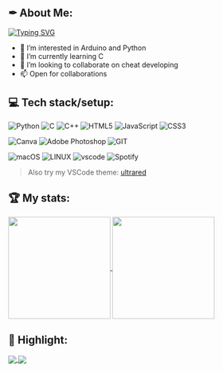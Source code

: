 ## ✒ About Me:

[![Typing SVG](https://readme-typing-svg.demolab.com?font=Lilita+One&pause=1000&color=B60000&random=false&width=435&lines=Hi%2C+I%E2%80%99m+Ema)](https://git.io/typing-svg)

- 👀 I’m interested in Arduino and Python
- 🌱 I’m currently learning C
- 💞️ I’m looking to collaborate on cheat developing
- 📫 Open for collaborations

## 💻 Tech stack/setup:
![Python](https://img.shields.io/badge/python-3670A0?style=for-the-badge&logo=python&logoColor=ffdd54)
![C](https://img.shields.io/badge/c-%2300599C.svg?style=for-the-badge&logo=c&logoColor=white)
![C++](https://img.shields.io/badge/c++-%2300599C.svg?style=for-the-badge&logo=c%2B%2B&logoColor=white)
![HTML5](https://img.shields.io/badge/html5-%23E34F26.svg?style=for-the-badge&logo=html5&logoColor=white)
![JavaScript](https://img.shields.io/badge/javascript-%23323330.svg?style=for-the-badge&logo=javascript&logoColor=%23F7DF1E)
![CSS3](https://img.shields.io/badge/css3-%231572B6.svg?style=for-the-badge&logo=css3&logoColor=white)

![Canva](https://img.shields.io/badge/Canva-%2300C4CC.svg?style=for-the-badge&logo=Canva&logoColor=white)
![Adobe Photoshop](https://img.shields.io/badge/adobephotoshop-%2331A8FF.svg?style=for-the-badge&logo=adobephotoshop&logoColor=white)
![GIT](https://img.shields.io/badge/Git-fc6d26?style=for-the-badge&logo=git&logoColor=white)

![macOS](https://img.shields.io/badge/mac%20os-000000?style=for-the-badge&logo=macos&logoColor=F0F0F0)
![LINUX](https://img.shields.io/badge/Linux-FCC624?style=for-the-badge&logo=linux&logoColor=black)
![vscode](https://img.shields.io/badge/VSCode-0078D4?style=for-the-badge&logo=visual%20studio%20code&logoColor=white)
![Spotify](https://img.shields.io/badge/Spotify-1ED760?style=for-the-badge&logo=spotify&logoColor=white)

> Also try my VSCode theme: [ultrared](https://marketplace.visualstudio.com/items?itemName=EmaBixD.ultrared&ssr=false#overview)

## 🏆 My stats:

<a href="https://github.com/EmaBixD?tab=repositories">
  <img height=205 align="center" src="https://github-readme-stats.vercel.app/api?username=EmaBixD&theme=shadow_red&bg_color=00000000" />
</a>
<a href="https://github.com/EmaBixD">
  <img height=205 align="center" src="https://github-readme-stats.vercel.app/api/top-langs?username=EmaBixD&layout=compact&langs_count=8&theme=shadow_red&bg_color=00000000" />
</a>

## 🎯 Highlight:

<a href="https://github.com/EmaBixD/Arduino-Weather">
  <img align="center" src="https://github-readme-stats.vercel.app/api/pin/?username=EmaBixD&repo=Arduino-Weather&show_owner=false&theme=shadow_red&bg_color=00000000" weight=20 />
</a>
<a href="https://github.com/EmaBixD/python-keylogger">
  <img align="center" src="https://github-readme-stats.vercel.app/api/pin/?username=EmaBixD&repo=python-keylogger&show_owner=false&theme=shadow_red&bg_color=00000000" />
</a>
